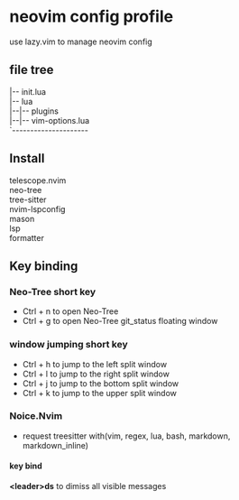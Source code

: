 # neovim config profile

use lazy.vim to manage neovim config

## file tree

|-- init.lua<br>
|-- lua<br>
|--|-- plugins<br>
|--|-- vim-options.lua<br>
`---------------------

## Install

telescope.nvim<br>
neo-tree<br>
tree-sitter<br>
nvim-lspconfig<br>
mason<br>
lsp<br>
formatter<br>

## Key binding

### Neo-Tree short key

- Ctrl + n to open Neo-Tree
- Ctrl + g to open Neo-Tree git_status floating window

### window jumping short key

- Ctrl + h to jump to the left split window
- Ctrl + l to jump to the right split window
- Ctrl + j to jump to the bottom split window
- Ctrl + k to jump to the upper split window

### Noice.Nvim

- request treesitter with(vim, regex, lua, bash, markdown, markdown_inline)

#### key bind
**&lt;leader&gt;ds** to dimiss all visible messages
